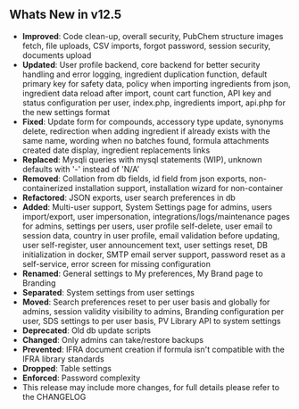 Whats New in v12.5
--------------------------
- **Improved**: Code clean-up, overall security, PubChem structure images fetch, file uploads, CSV imports, forgot password, session security, documents upload
- **Updated**: User profile backend, core backend for better security handling and error logging, ingredient duplication function, default primary key for safety data, policy when importing ingredients from json, ingredient data reload after import, count cart function, API key and status configuration per user, index.php, ingredients import, api.php for the new settings format
- **Fixed**: Update form for compounds, accessory type update, synonyms delete, redirection when adding ingredient if already exists with the same name, wording when no batches found, formula attachments created date display, ingredient replacements links
- **Replaced**: Mysqli queries with mysql statements (WIP), unknown defaults with '-' instead of 'N/A'
- **Removed**: Collation from db fields, id field from json exports, non-containerized installation support, installation wizard for non-container
- **Refactored**: JSON exports, user search preferences in db
- **Added**: Multi-user support, System Settings page for admins, users import/export, user impersonation, integrations/logs/maintenance pages for admins, settings per users, user profile self-delete, user email to session data, country in user profile, email validation before updating, user self-register, user announcement text, user settings reset, DB initialization in docker, SMTP email server support, password reset as a self-service, error screen for missing configuration
- **Renamed**: General settings to My preferences, My Brand page to Branding
- **Separated**: System settings from user settings
- **Moved**: Search preferences reset to per user basis and globally for admins, session validity visibility to admins, Branding configuration per user, SDS settings to per user basis, PV Library API to system settings
- **Deprecated**: Old db update scripts
- **Changed**: Only admins can take/restore backups
- **Prevented**: IFRA document creation if formula isn't compatible with the IFRA library standards
- **Dropped**: Table settings
- **Enforced**: Password complexity
- This release may include more changes, for full details please refer to the CHANGELOG
